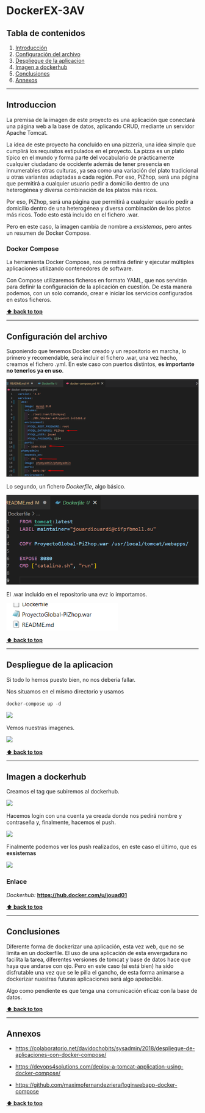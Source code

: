 # DockerEX-3AV

## Tabla de contenidos
1. [Introducción](#Introduccion)
1. [Configuración del archivo](#Configuracion-del-archivo)
1. [Despliegue de la aplicacion](#Despliegue-de-la-aplicacion)
1. [Imagen a dockerhub](#Imagen-a-dockerhub)
1. [Conclusiones](#Conclusiones)
1. [Annexos](#Annexos)

---

## Introduccion

La premisa de la imagen de este proyecto es una aplicación que conectará una página web a la base de datos, aplicando CRUD, mediante un servidor Apache Tomcat. 

La idea de este proyecto ha concluido en una pizzería, una idea simple que cumplirá los requisitos estipulados en el proyecto. 
La pizza es un plato típico en el mundo y forma parte del vocabulario de prácticamente cualquier ciudadano de occidente además de tener presencia en innumerables otras culturas, ya sea como una variación del plato tradicional u otras variantes adaptadas a cada región. Por eso, PiZhop, será una página que permitirá a cualquier usuario pedir a domicilio dentro de una heterogénea y diversa combinación de los platos más ricos.

Por eso, PiZhop, será una página que permitirá a cualquier usuario pedir a domicilio dentro de una heterogénea y diversa combinación de los platos más ricos. Todo esto está incluido en el fichero .war.

Pero en este caso, la imagen cambia de nombre a *exsistemas*, pero antes un resumen de Docker Compose.


### Docker Compose

La herramienta Docker Compose, nos permitirá definir y ejecutar múltiples aplicaciones utilizando contenedores de software.

Con Compose utilizaremos ficheros en formato YAML, que nos servirán para definir la configuración de la aplicación en cuestión. De esta manera podemos, con un solo comando, crear e iniciar los servicios configurados en estos ficheros.

**[⬆ back to top](#tabla-de-contenidos)**

---

## Configuración del archivo

Suponiendo que tenemos Docker creado y un repositorio en marcha, lo primero y recomendable, será incluir el fichero .war, una vez hecho, creamos el fichero .yml. 
En este caso con puertos distintos, **es importante no tenerlos ya en uso**.

![](Images/Screenshot_1.png)


Lo segundo, un fichero *Dockerfile*, algo básico.

![](Images/Screenshot_3.png)

El .war incluido en el repositorio una evz lo importamos.

![](Images/Screenshot_4.png)

**[⬆ back to top](#tabla-de-contenidos)**

---

## Despliegue de la aplicacion

Si todo lo hemos puesto bien, no nos debería fallar.

Nos situamos en el mismo directorio y usamos 

```docker-compose up -d```

![](Images/Screenshot_5.png)

Vemos nuestras imagenes.

![](Images/Screenshot_6.png)

**[⬆ back to top](#tabla-de-contenidos)**

---

## Imagen a dockerhub

Creamos el tag que subiremos al dockerhub.

![](Images/Screenshot_7.png)

Hacemos login con una cuenta ya creada donde nos pedirá nombre y contraseña y, finalmente, hacemos el push.

![](Images/Screenshot_9.png)

Finalmente podemos ver los push realizados, en este caso el último, que es **exsistemas**

![](Images/Screenshot_8.png)


### Enlace

*Dockerhub:* **https://hub.docker.com/u/jouad01**

**[⬆ back to top](#tabla-de-contenidos)**

---

## Conclusiones

Diferente forma de dockerizar una aplicación, esta vez web, que no se limita en un dockerfile.
El uso de una aplicación de esta envergadura no facilita la tarea, diferentes versiones de tomcat y base de datos hace que haya que andarse con ojo.
Pero en este caso (si está bien) ha sido disfrutable una vez que se le pilla el gancho, de esta forma animarse a dockerizar nuestras futuras aplicaciones será algo apetecible. 

Algo como pendiente es que tenga una comunicación eficaz con la base de datos.


**[⬆ back to top](#tabla-de-contenidos)**

---

## Annexos

- https://colaboratorio.net/davidochobits/sysadmin/2018/despliegue-de-aplicaciones-con-docker-compose/

- https://devops4solutions.com/deploy-a-tomcat-application-using-docker-compose/

- https://github.com/maximofernandezriera/loginwebapp-docker-compose

**[⬆ back to top](#tabla-de-contenidos)**
